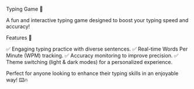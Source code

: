 Typing Game 🎯

A fun and interactive typing game designed to boost your typing speed and accuracy!

Features 🚀

✅ Engaging typing practice with diverse sentences.
✅ Real-time Words Per Minute (WPM) tracking.
✅ Accuracy monitoring to improve precision.
✅ Theme switching (light & dark modes) for a personalized experience.

Perfect for anyone looking to enhance their typing skills in an enjoyable way! ⌨️🔥
